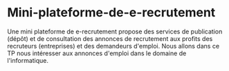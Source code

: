 # Mini-plateforme-de-e-recrutement
Une mini plateforme de e-recrutement propose des services de publication (dépôt) et de  consultation des annonces de recrutement aux profits des recruteurs (entreprises) et des  demandeurs d'emploi. Nous allons dans ce TP nous intéresser aux annonces d'emploi dans le  domaine de l'informatique.
